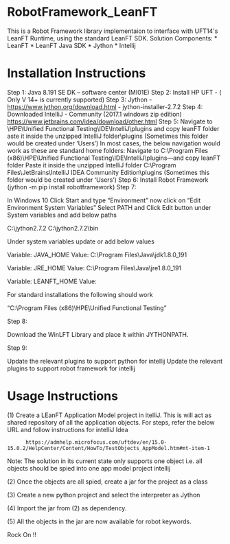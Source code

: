 # RobotFramework_LeanFT

This is a Robot Framework library implementaion to interface with UFT14's LeanFT Runtime, using the standard LeanFT SDK. Solution Components: 
      * LeanFT
      * LeanFT Java SDK
      * Jython
      * Intellij

# Installation Instructions

Step 1: Java 8.191 SE DK – software center (MI01E)
Step 2: Install HP UFT - ( Only V 14+ is currently supported)
Step 3: Jython -   https://www.jython.org/download.html    -  jython-installer-2.7.2
Step 4: Downloaded IntelliJ - Community (2017.1 windows zip edition)
https://www.jetbrains.com/idea/download/other.html
Step 5: Navigate to <UFT Home>\HPE\Unified Functional Testing\IDE\IntelliJ\plugins and copy leanFT folder
aste it inside the unzipped IntelliJ folder<IntelliJ Home>\plugins (Sometimes this folder would be created under ‘Users’)
In most cases, the below navigation would work as these are standard home folders: 
Navigate to C:\Program Files (x86)\HPE\Unified Functional Testing\IDE\IntelliJ\plugins—and copy leanFT folder
Paste it inside the unzipped IntelliJ folder C:\Program Files\JetBrains\IntelliJ IDEA Community Edition\plugins (Sometimes this folder would be created under ‘Users’)
Step 6:
Install Robot Framework (jython -m pip install robotframework)
Step 7:

In Windows 10
Click Start and type “Environment” now click on “Edit Environment System Variables”
Select PATH and Click Edit button under System variables and add below paths

C:\jython2.7.2
C:\jython2.7.2\bin

Under system variables update or add below values

Variable: JAVA_HOME
Value: C:\Program Files\Java\jdk1.8.0_191

Variable: JRE_HOME
Value: C:\Program Files\Java\jre1.8.0_191

Variable: LEANFT_HOME
Value: <UFT Home>

For standard installations the following should work

“C:\Program Files (x86)\HPE\Unified Functional Testing”

Step 8: 

  Download the WinLFT Library and place it within JYTHONPATH.
  
Step 9: 
  
  Update the relevant plugins to support python for intellij
  Update the relevant plugins to support robot framework for intellij


# Usage Instructions

(1) Create a LEanFT Application Model project in itelliJ. This is will act as shared repository of all the application objects. For steps, refer the below URL and follow instructions for intelliJ Idea

          https://admhelp.microfocus.com/uftdev/en/15.0-15.0.2/HelpCenter/Content/HowTo/TestObjects_AppModel.htm#mt-item-1
  
  Note: The solution in its current state only supports one object i.e. all objects should be spied into one app model project intellij
   
(2) Once the objects are all spied, create a jar for the project as a class 

(3) Create  a new python project and select the interpreter as Jython

(4) Import the jar from (2) as dependency. 

(5) All the objects in the jar are now available for robot keywords.

Rock On !!

	



